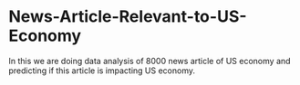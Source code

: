 # News-Article-Relevant-to-US-Economy
In this we are doing data analysis of 8000 news article of US economy and predicting if this article is impacting US economy.

